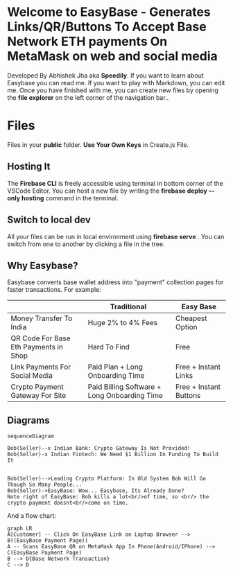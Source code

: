# Welcome to EasyBase - Generates Links/QR/Buttons To Accept Base Network ETH payments On MetaMask on web and social media

Developed By Abhishek Jha  aka **Speedily**. 
If you want to learn about Easybase you can read me. 
If you want to play with Markdown, you can edit me. Once you have finished with me, you can create new files by opening the **file explorer** on the left corner of the navigation bar..


# Files

Files in your **public** folder. **Use Your Own Keys** in Create.js File.

##  Hosting It 

The **Firebase CLI** is freely accessible using terminal in bottom corner of the VSCode Editor. 
You can host a new file by writing the **firebase deploy --only hosting** command in the terminal. 

## Switch to local dev

All your files can be run in local environment using **firebase serve** . You can switch from one to another by clicking a file in the tree.


## Why Easybase?

Easybase converts base wallet address into "payment" collection pages for faster transactions. For example:

|                |Traditional                    |Easy Base                        |
|----------------|-------------------------------|-----------------------------|
|Money Transfer To India| Huge 2% to 4% Fees          | Cheapest Option            |
|QR Code For Base Eth Payments in Shop      |Hard To Find   | Free          |
|Link Payments For Social Media        | Paid Plan + Long Onboarding Time| Free + Instant Links|
|Crypto Payment Gateway For Site        | Paid Billing Software + Long Onboarding Time| Free + Instant Buttons|





## Diagrams

```mermaid
sequenceDiagram

Bob(Seller)--x Indian Bank: Crypto Gateway Is Not Provided!
Bob(Seller)-x Indian Fintech: We Need $1 Billion In Funding To Build It


Bob(Seller)-->Leading Crypto Platform: In Old System Bob Will Go Though So Many People...
Bob(Seller)->EasyBase: Wow... Easybase, Its Already Done?
Note right of EasyBase: Bob kills a lot<br/>of time, so <br/> the crypto payment doesnt<br/>come on time.
```

And  a flow chart:

```mermaid
graph LR
A[Customer] -- Click On EasyBase Link on Laptop Browser --> B((EasyBase Payment Page))
A -- Scans EasyBase QR on MetaMask App In Phone(Android/IPhone) --> C(EasyBase Payment Page)
B --> D{Base Network Transaction}
C --> D
```
